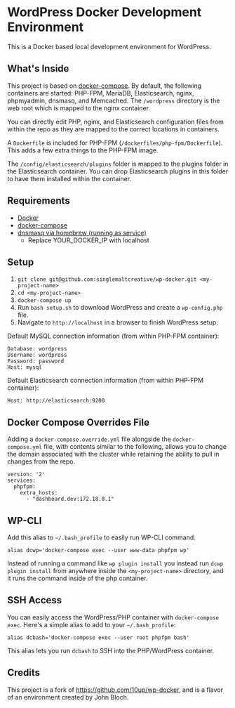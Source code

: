 # WordPress Docker Development Environment

This is a Docker based local development environment for WordPress.

## What's Inside

This project is based on [docker-compose](https://docs.docker.com/compose/). By default, the following containers are started: PHP-FPM, MariaDB, Elasticsearch, nginx, phpmyadmin, dnsmasq, and Memcached. The `/wordpress` directory is the web root which is mapped to the nginx container.

You can directly edit PHP, nginx, and Elasticsearch configuration files from within the repo as they are mapped to the correct locations in containers.

A `Dockerfile` is included for PHP-FPM (`/dockerfiles/php-fpm/Dockerfile`). This adds a few extra things to the PHP-FPM image.

The `/config/elasticsearch/plugins` folder is mapped to the plugins folder in the Elasticsearch container. You can drop Elasticsearch plugins in this folder to have them installed within the container.

## Requirements

* [Docker](https://www.docker.com/)
* [docker-compose](https://docs.docker.com/compose/)
* [dnsmasq via homebrew (running as service)](https://coderwall.com/p/qknu2g/local-docker-development-with-virtual-hosts)
	-	Replace YOUR_DOCKER_IP with localhost

## Setup

1. `git clone git@github.com:singlemaltcreative/wp-docker.git <my-project-name>`
1. `cd <my-project-name>`
1. `docker-compose up`
1. Run `bash setup.sh` to download WordPress and create a `wp-config.php` file.
1. Navigate to `http://localhost` in a browser to finish WordPress setup.

Default MySQL connection information (from within PHP-FPM container):

```
Database: wordpress
Username: wordpress
Password: password
Host: mysql
```

Default Elasticsearch connection information (from within PHP-FPM container):

```Host: http://elasticsearch:9200```

## Docker Compose Overrides File

Adding a `docker-compose.override.yml` file alongside the `docker-compose.yml` file, with contents similar to
the following, allows you to change the domain associated with the cluster while retaining the ability to pull in changes from the repo.

```
version: '2'
services:
  phpfpm:
    extra_hosts:
      - "dashboard.dev:172.18.0.1"
```

## WP-CLI

Add this alias to `~/.bash_profile` to easily run WP-CLI command.

```
alias dcwp='docker-compose exec --user www-data phpfpm wp'
```

Instead of running a command like `wp plugin install` you instead run `dcwp plugin install` from anywhere inside the
`<my-project-name>` directory, and it runs the command inside of the php container.

## SSH Access

You can easily access the WordPress/PHP container with `docker-compose exec`. Here's a simple alias to add to your `~/.bash_profile`:

```
alias dcbash='docker-compose exec --user root phpfpm bash'
```

This alias lets you run `dcbash` to SSH into the PHP/WordPress container.

## Credits

This project is a fork of https://github.com/10up/wp-docker, and is a flavor of an environment created by John Bloch.
